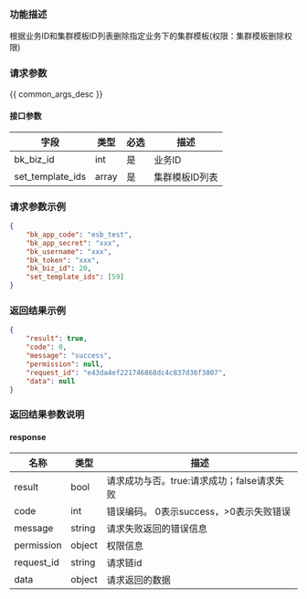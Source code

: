 ### 功能描述

根据业务ID和集群模板ID列表删除指定业务下的集群模板(权限：集群模板删除权限)

### 请求参数

{{ common_args_desc }}

#### 接口参数

| 字段                 | 类型   | 必选 | 描述           |
| -------------------- | ------ | ---- | ------------ |
| bk_biz_id            | int    | 是   | 业务ID        |
| set_template_ids     | array  | 是   | 集群模板ID列表 |


### 请求参数示例

```json
{
    "bk_app_code": "esb_test",
    "bk_app_secret": "xxx",
    "bk_username": "xxx",
    "bk_token": "xxx",
    "bk_biz_id": 20,
    "set_template_ids": [59]
}
```

### 返回结果示例

```json
{
    "result": true,
    "code": 0,
    "message": "success",
    "permission": null,
    "request_id": "e43da4ef221746868dc4c837d36f3807",
    "data": null
}
```

### 返回结果参数说明

#### response

| 名称    | 类型   | 描述                                    |
| ------- | ------ | ------------------------------------- |
| result  | bool   | 请求成功与否。true:请求成功；false请求失败 |
| code    | int    | 错误编码。 0表示success，>0表示失败错误   |
| message | string | 请求失败返回的错误信息                   |
| permission    | object | 权限信息    |
| request_id    | string | 请求链id    |
| data    | object | 请求返回的数据                          |
